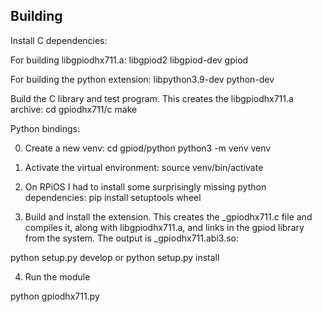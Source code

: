 Building
--------

Install C dependencies:

For building libgpiodhx711.a:
libgpiod2
libgpiod-dev
gpiod

For building the python extension:
libpython3.9-dev
python-dev

Build the C library and test program. This creates the libgpiodhx711.a archive:
cd gpiodhx711/c
make

Python bindings:

0) Create a new venv:
cd gpiod/python
python3 -m venv venv

1) Activate the virtual environment:
source venv/bin/activate

2) On RPiOS I had to install some surprisingly missing python dependencies:
pip install setuptools wheel

3) Build and install the extension. This creates the _gpiodhx711.c file and compiles it, along with libgpiodhx711.a, and links in the gpiod library from the system. The output is 
_gpiodhx711.abi3.so: 

python setup.py develop
or 
python setup.py install


4) Run the module 

python gpiodhx711.py






